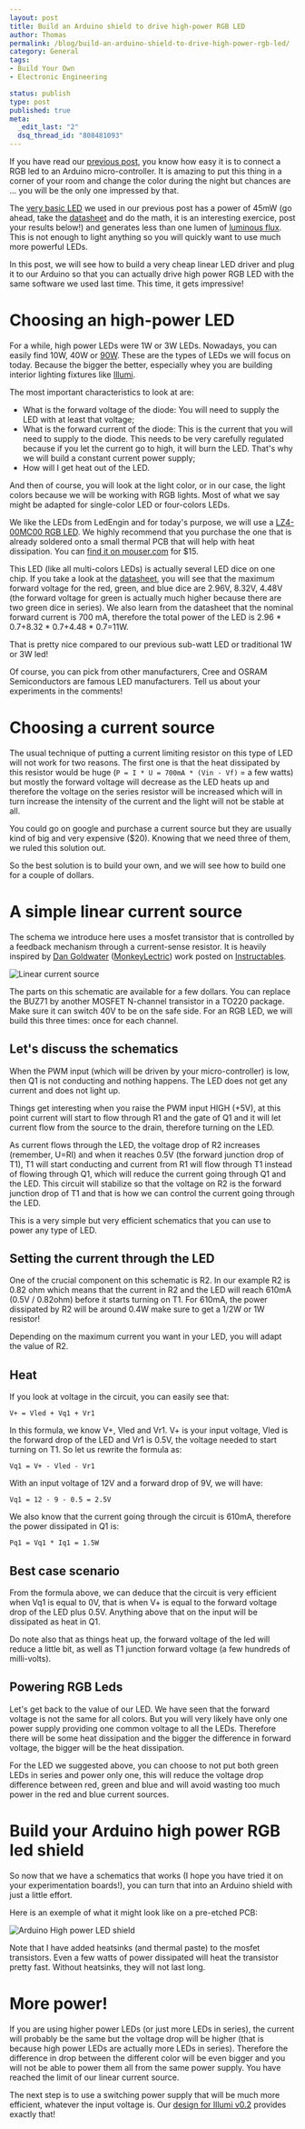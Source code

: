 ```yaml
--- 
layout: post
title: Build an Arduino shield to drive high-power RGB LED
author: Thomas
permalink: /blog/build-an-arduino-shield-to-drive-high-power-rgb-led/
category: General
tags: 
- Build Your Own
- Electronic Engineering

status: publish
type: post
published: true
meta: 
  _edit_last: "2"
  dsq_thread_id: "808481093"
---
```


If you have read our [previous post][1], you know how easy it is to connect a RGB led to an Arduino micro-controller. It is amazing to put this thing in a corner of your room and change the color during the night but chances are ... you will be the only one impressed by that.

The [very basic LED][2] we used in our previous post has a power of 45mW (go ahead, take the [datasheet][2] and do the math, it is an interesting exercice, post your results below!) and generates less than one lumen of [luminous flux][3]. This is not enough to light anything so you will quickly want to use much more powerful LEDs.

In this post, we will see how to build a very cheap linear LED driver and plug it to our Arduino so that you can actually drive high power RGB LED with the same software we used last time. This time, it gets impressive!

<!-- more -->

# Choosing an high-power LED

For a while, high power LEDs were 1W or 3W LEDs. Nowadays, you can easily find 10W, 40W or [90W][4]. These are the types of LEDs we will focus on today. Because the bigger the better, especially whey you are building interior lighting fixtures like [Illumi][5].

The most important characteristics to look at are:

*   What is the forward voltage of the diode: You will need to supply the LED with at least that voltage;
*   What is the forward current of the diode: This is the current that you will need to supply to the diode. This needs to be very carefully regulated because if you let the current go to high, it will burn the LED. That's why we will build a constant current power supply;
*   How will I get heat out of the LED.

And then of course, you will look at the light color, or in our case, the light colors because we will be working with RGB lights. Most of what we say might be adapted for single-color LED or four-colors LEDs.

We like the LEDs from LedEngin and for today's purpose, we will use a [LZ4-00MC00 RGB LED][7]. We highly recommend that you purchase the one that is already soldered onto a small thermal PCB that will help with heat dissipation. You can [find it on mouser.com][6] for $15.

This LED (like all multi-colors LEDs) is actually several LED dice on one chip. If you take a look at the [datasheet][7], you will see that the maximum forward voltage for the red, green, and blue dice are 2.96V, 8.32V, 4.48V (the forward voltage for green is actually much higher because there are two green dice in series). We also learn from the datasheet that the nominal forward current is 700 mA, therefore the total power of the LED is 2.96 * 0.7+8.32 * 0.7+4.48 * 0.7=11W.

That is pretty nice compared to our previous sub-watt LED or traditional 1W or 3W led!

Of course, you can pick from other manufacturers, Cree and OSRAM Semiconductors are famous LED manufacturers. Tell us about your experiments in the comments!

# Choosing a current source

The usual technique of putting a current limiting resistor on this type of LED will not work for two reasons. The first one is that the heat dissipated by this resistor would be huge (`P = I * U = 700mA * (Vin - Vf)` = a few watts) but mostly the forward voltage will decrease as the LED heats up and therefore the voltage on the series resistor will be increased which will in turn increase the intensity of the current and the light will not be stable at all.

You could go on google and purchase a current source but they are usually kind of big and very expensive ($20). Knowing that we need three of them, we ruled this solution out.

So the best solution is to build your own, and we will see how to build one for a couple of dollars.

# A simple linear current source

The schema we introduce here uses a mosfet transistor that is controlled by a feedback mechanism through a current-sense resistor. It is heavily inspired by [Dan Goldwater][8] ([MonkeyLectric][9]) work posted on [Instructables][10].

![Linear current source][11]

The parts on this schematic are available for a few dollars. You can replace the BUZ71 by another MOSFET N-channel transistor in a TO220 package. Make sure it can switch 40V to be on the safe side. For an RGB LED, we will build this three times: once for each channel.

## Let's discuss the schematics

When the PWM input (which will be driven by your micro-controller) is low, then Q1 is not conducting and nothing happens. The LED does not get any current and does not light up.

Things get interesting when you raise the PWM input HIGH (+5V), at this point current will start to flow through R1 and the gate of Q1 and it will let current flow from the source to the drain, therefore turning on the LED.

As current flows through the LED, the voltage drop of R2 increases (remember, U=RI) and when it reaches 0.5V (the forward junction drop of T1), T1 will start conducting and current from R1 will flow through T1 instead of flowing through Q1, which will reduce the current going through Q1 and the LED. This circuit will stabilize so that the voltage on R2 is the forward junction drop of T1 and that is how we can control the current going through the LED.

This is a very simple but very efficient schematics that you can use to power any type of LED.

## Setting the current through the LED

One of the crucial component on this schematic is R2. In our example R2 is 0.82 ohm which means that the current in R2 and the LED will reach 610mA (0.5V / 0.82ohm) before it starts turning on T1. For 610mA, the power dissipated by R2 will be around 0.4W make sure to get a 1/2W or 1W resistor!

Depending on the maximum current you want in your LED, you will adapt the value of R2.

## Heat

If you look at voltage in the circuit, you can easily see that:

    V+ = Vled + Vq1 + Vr1
    

In this formula, we know V+, Vled and Vr1. V+ is your input voltage, Vled is the forward drop of the LED and Vr1 is 0.5V, the voltage needed to start turning on T1. So let us rewrite the formula as:

    Vq1 = V+ - Vled - Vr1
    

With an input voltage of 12V and a forward drop of 9V, we will have:

    Vq1 = 12 - 9 - 0.5 = 2.5V
    

We also know that the current going through the circuit is 610mA, therefore the power dissipated in Q1 is:

    Pq1 = Vq1 * Iq1 = 1.5W
    

## Best case scenario

From the formula above, we can deduce that the circuit is very efficient when Vq1 is equal to 0V, that is when V+ is equal to the forward voltage drop of the LED plus 0.5V. Anything above that on the input will be dissipated as heat in Q1.

Do note also that as things heat up, the forward voltage of the led will reduce a little bit, as well as T1 junction forward voltage (a few hundreds of milli-volts).

## Powering RGB Leds

Let's get back to the value of our LED. We have seen that the forward voltage is not the same for all colors. But you will very likely have only one power supply providing one common voltage to all the LEDs. Therefore there will be some heat dissipation and the bigger the difference in forward voltage, the bigger will be the heat dissipation.

For the LED we suggested above, you can choose to not put both green LEDs in series and power only one, this will reduce the voltage drop difference between red, green and blue and will avoid wasting too much power in the red and blue current sources.

# Build your Arduino high power RGB led shield

So now that we have a schematics that works (I hope you have tried it on your experimentation boards!), you can turn that into an Arduino shield with just a little effort.

Here is an exemple of what it might look like on a pre-etched PCB:

![Arduino High power LED shield][12]

Note that I have added heatsinks (and thermal paste) to the mosfet transistors. Even a few watts of power dissipated will heat the transistor pretty fast. Without heatsinks, they will not last long.

# More power!

If you are using higher power LEDs (or just more LEDs in series), the current will probably be the same but the voltage drop will be higher (that is because high power LEDs are actually more LEDs in series). Therefore the difference in drop between the different color will be even bigger and you will not be able to power them all from the same power supply. You have reached the limit of our linear current source.

The next step is to use a switching power supply that will be much more efficient, whatever the input voltage is. Our [design for Illumi v0.2][13] provides exactly that!

 [1]: http://www.tbideas.com/blog/illumi-101-iphone-controlled-rgb-light
 [2]: https://www.sparkfun.com/datasheets/Components/YSL-R596CR3G4B5C-C10.pdf
 [3]: http://en.wikipedia.org/wiki/Lumen_(unit)
 [4]: http://www.ledengin.com/products/emitters#LZP
 [5]: http://www.tbideas.com
 [6]: http://www.mouser.com/ProductDetail/LedEngin/LZ4-20MC00/?qs=%2fha2pyFaduhdcPvr3jm8Z%252b1vMoky8MR1gALPbizXkCL%2fpJr5JZov8w%3d%3d
 [7]: http://www.ledengin.com/files/products/LZ4/LZ4-00MC00.pdf
 [8]: http://www.instructables.com/member/dan/
 [9]: http://www.monkeylectric.com/
 [10]: http://www.instructables.com/id/Circuits-for-using-High-Power-LED-s/step8/a-little-micro-makes-all-the-difference/
 [11]: /blog/img/schema1.png
 [12]: /blog/img/illumi-v0.1.jpg
 [13]: http://www.tbideas.com/blog/design-of-the-led-driver/
